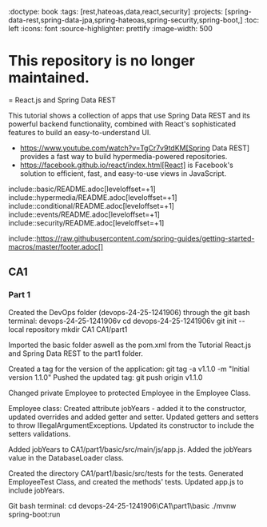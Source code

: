 :doctype: book
:tags: [rest,hateoas,data,react,security]
:projects: [spring-data-rest,spring-data-jpa,spring-hateoas,spring-security,spring-boot,]
:toc: left
:icons: font
:source-highlighter: prettify
:image-width: 500

# This repository is no longer maintained.

= React.js and Spring Data REST

This tutorial shows a collection of apps that use Spring Data REST and its powerful backend functionality, combined with React's sophisticated features to build an easy-to-understand UI.

* https://www.youtube.com/watch?v=TgCr7v9tdKM[Spring Data REST] provides a fast way to build hypermedia-powered repositories.
* https://facebook.github.io/react/index.html[React] is Facebook's solution to efficient, fast, and easy-to-use views in JavaScript.

include::basic/README.adoc[leveloffset=+1]
include::hypermedia/README.adoc[leveloffset=+1]
include::conditional/README.adoc[leveloffset=+1]
include::events/README.adoc[leveloffset=+1]
include::security/README.adoc[leveloffset=+1]

include::https://raw.githubusercontent.com/spring-guides/getting-started-macros/master/footer.adoc[]

## CA1
### Part 1

Created the DevOps folder (devops-24-25-1241906) through the git bash terminal:
devops-24-25-1241906v
cd devops-24-25-1241906v
git init  -- local repository
mkdir CA1 CA1/part1

Imported the basic folder aswell as the pom.xml from the Tutorial React.js and Spring Data REST to the
part1 folder.

Created a tag for the version of the application:
git tag -a v1.1.0 -m "Initial version 1.1.0"
Pushed the updated tag:
git push origin v1.1.0

Changed private Employee to protected Employee in the Employee Class.

Employee class: Created attribute jobYears - added it to the constructor, updated overrides and added
getter and setter.
Updated getters and setters to throw IllegalArgumentExceptions.
Updated its constructor to include the setters validations.

Added jobYears to CA1/part1/basic/src/main/js/app.js.
Added the jobYears value in the DatabaseLoader class.

Created the directory CA1/part1/basic/src/tests for the tests.
Generated EmployeeTest Class, and created the methods' tests.
Updated app.js to include jobYears.

Git bash terminal:
cd devops-24-25-1241906\CA1\part1\basic
./mvnw spring-boot:run


